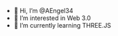 - 👋 Hi, I’m @AEngel34
- 👀 I’m interested in Web 3.0
- 🌱 I’m currently learning THREE.JS


<!---
AEngel34/AEngel34 is a ✨ special ✨ repository because its `README.md` (this file) appears on your GitHub profile.
You can click the Preview link to take a look at your changes.
--->
